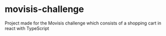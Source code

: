 # movisis-challenge
Project made for the Movisis challenge which consists of a shopping cart in react with TypeScript

